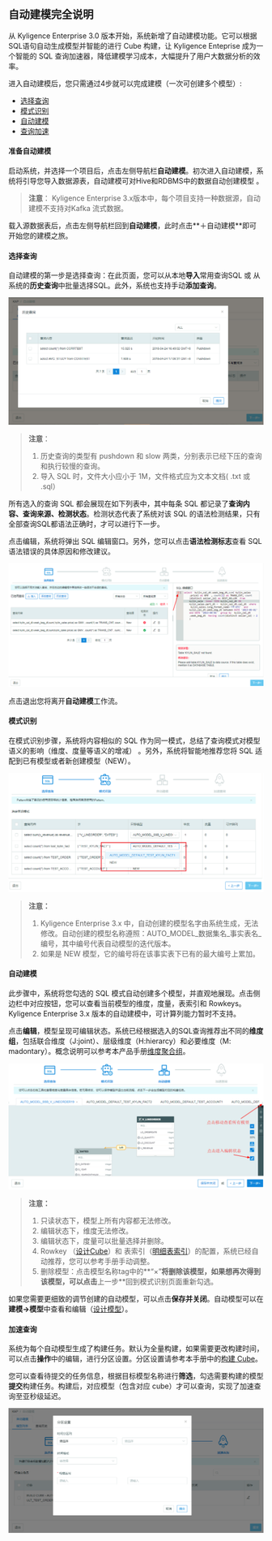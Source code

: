 ## 自动建模完全说明

从 Kyligence Enterprise 3.0 版本开始，系统新增了自动建模功能。它可以根据SQL语句自动生成模型并智能的进行 Cube 构建，让 Kyligence Enteprise 成为一个智能的 SQL 查询加速器，降低建模学习成本，大幅提升了用户大数据分析的效率。

进入自动建模后，您只需通过4步就可以完成建模（一次可创建多个模型）: 

- [选择查询](#选择查询)
- [模式识别](#模式识别)
- [自动建模](#自动建模)
- [查询加速](#加速查询)



#### 准备自动建模

启动系统，并选择一个项目后，点击左侧导航栏**自动建模**。初次进入自动建模，系统将引导您导入数据源表，自动建模可对Hive和RDBMS中的数据自动创建模型 。

> **注意**： Kyligence Enterprise 3.x版本中，每个项目支持一种数据源，自动建模不支持对Kafka 流式数据。

载入源数据表后，点击左侧导航栏回到**自动建模**，此时点击**＋自动建模**即可开始您的建模之旅。

#### 选择查询

自动建模的第一步是选择查询：在此页面，您可以从本地**导入**常用查询SQL 或 从系统的**历史查询**中批量选择SQL。此外，系统也支持手动**添加查询**。

![导入历史查询](images/SQL_input_edit/SQL_history.cn.png)

> **注意**：
>
> 1. 历史查询的类型有 pushdown 和 slow 两类，分别表示已经下压的查询和执行较慢的查询。
> 2. 导入 SQL 时，文件大小应小于 1M，文件格式应为文本文档( .txt 或 .sql）

所有选入的查询 SQL 都会展现在如下列表中，其中每条 SQL 都记录了**查询内容、查询来源、检测状态**。检测状态代表了系统对该 SQL 的语法检测结果，只有全部查询SQL都语法正确时，才可以进行下一步。

点击编辑，系统将弹出 SQL 编辑窗口。另外，您可以点击**语法检测标志**查看 SQL 语法错误的具体原因和修改建议。

![查看具体原因](images/SQL_input_edit/SQL_wrong_2.cn.png)

点击退出您将离开**自动建模**工作流。

#### 模式识别

在模式识别步骤，系统将内容相似的 SQL 作为同一模式，总结了查询模式对模型语义的影响（维度、度量等语义的增减） 。另外，系统将智能地推荐您将 SQL 适配到已有模型或者新创建模型（NEW）。

![目标模型](images/pattern/pattern_target_model.cn.png)

> **注意：**
>
> 1. Kyligence Enterprise 3.x 中，自动创建的模型名字由系统生成，无法修改。自动创建的模型名称遵照：AUTO\_MODEL\_数据集名\_事实表名\_编号，其中编号代表自动模型的迭代版本。
> 2. 如果是 NEW 模型，它的编号将在该事实表下已有的最大编号上累加。

#### 自动建模

此步骤中，系统将您勾选的 SQL 模式自动创建多个模型，并直观地展现。点击侧边栏中对应按钮，您可以查看当前模型的维度，度量，表索引和 Rowkeys。Kyligence Enterprise 3.x 版本的自动建模中，可计算列能力暂时不支持。

点击**编辑**，模型呈现可编辑状态。系统已经根据选入的SQL查询推荐出不同的**维度组**，包括联合维度（J:joint）、层级维度（H:hierarcy）和必要维度（M: madontary）。概念说明可以参考本产品手册[维度聚合组](../model/cube/aggregation_group.cn.md)。

![自动建模页面](images/model/model_edit_check.cn.png)

> **注意：**
>
> 1. 只读状态下，模型上所有内容都无法修改。
> 2. 编辑状态下，维度无法修改。
> 3. 编辑状态下，度量可以批量选择并删除。
> 4. Rowkey （[设计Cube](../model/cube/create_cube.cn.md)）和 表索引（[明细表索引](../model/cube/table_index.cn.md)）的配置，系统已经自动推荐，您可以参考手册手动调整。
> 5. 删除模型：点击模型名称tag中的**“×”**将删除该模型，如果想再次得到该模型，可以点击**上一步**回到模式识别页面重新勾选。

如果您需要更细致的调节创建的自动模型，可以点击**保存并关闭**。自动模型可以在**建模→模型**中查看和编辑（[设计模型](../model/data_modeling.cn.md)）。

#### 加速查询

系统为每个自动模型生成了构建任务。默认为全量构建，如果需要更改构建时间，可以点击**操作**中的编辑，进行分区设置。分区设置请参考本手册中的[构建 Cube](../model/build_cube.cn.md)。

您可以查看待提交的任务信息，根据目标模型名称进行**筛选**，勾选需要构建的模型**提交**构建任务。构建后，对应模型（包含对应 cube）才可以查询，实现了加速查询至亚秒级延迟。

![编辑分区设置](images/building/partition_edit.cn.png)